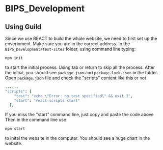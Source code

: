 # BIPS_Development

## Using Guild
Since we use REACT to build the whole website, we need to first set up the enverinment. Make sure you are in the correct address. In the 
```BIPS_Development/test-sites``` folder, using command line typing:
```ruby
npm init
```
to start the initial process. Using tab or return to skip all the process.
After the initial, you should see 
```package.json``` and ```package-lock.json``` in the folder. Open ```package.json``` file and check the "scripts" content like this or not
```ruby
......
"scripts": {
    "test": "echo \"Error: no test specified\" && exit 1",
    "start": "react-scripts start"
  },
```

If you miss the "start" command line, just copy and paste the code above
Then in the command line use
```ruby
npm start
```  

to inital the website in the computer. You should see a huge chart in the website.

